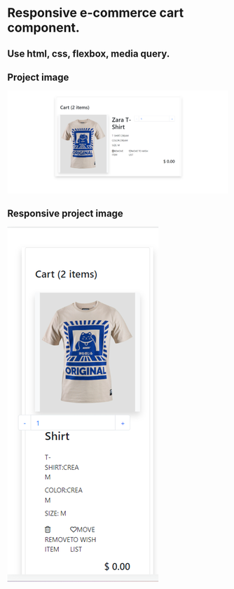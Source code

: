 # Responsive e-commerce cart component.
## Use html, css, flexbox, media query.

## Project image
![project image](project_image.png?raw=true "cart component")
## Responsive project image
![project image](responsive_project_image.png?raw=true "cart component")